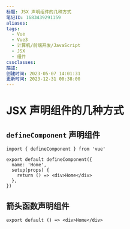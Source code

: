 ```yaml
---
标题: JSX 声明组件的几种方式
笔记ID: 1683439291159
aliases: 
tags:
  - Vue
  - Vue3
  - 计算机/前端开发/JavaScript
  - JSX
  - 组件
cssclasses: 
描述: 
创建时间: 2023-05-07 14:01:31
更新时间: 2023-12-31 00:38:00
---
```


# JSX 声明组件的几种方式

## `defineComponent` 声明组件

```tsx
import { defineComponent } from 'vue'

export default defineComponent({
  name: 'Home',
  setup(props) {
    return () => <div>Home</div>
  },
})
```

## 箭头函数声明组件

```tsx
export default () => <div>Home</div>
```
